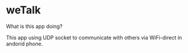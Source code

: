 # weTalk
What is this app doing?

This app using UDP socket to communicate with others via WiFi-direct in andorid phone.

